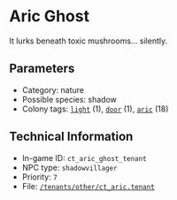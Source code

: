 # Aric Ghost

It lurks beneath toxic mushrooms... silently.

## Parameters

- Category: nature
- Possible species: shadow
- Colony tags: [`light`](https://ceterai.github.io/MyEnternia/Wiki/Tags/Light) (1), [`door`](https://ceterai.github.io/MyEnternia/Wiki/Tags/Door) (1), [`aric`](https://ceterai.github.io/MyEnternia/Wiki/Tags/Aric) (18)

## Technical Information

- In-game ID: `ct_aric_ghost_tenant`
- NPC type: `shadowvillager`
- Priority: `7`
- File: [`/tenants/other/ct_aric.tenant`](https://github.com/Ceterai/Enternia/blob/main/tenants/other/ct_aric.tenant)
